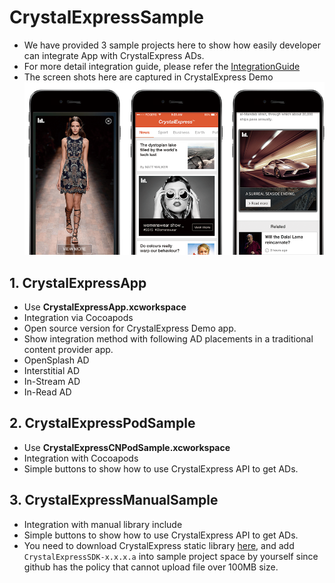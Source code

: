 # CrystalExpressSample
- We have provided 3 sample projects here to show how easily developer can integrate App with CrystalExpress ADs.
- For more detail integration guide, please refer the [IntegrationGuide](https://github.com/roylo/CrystalExpressSample/blob/master/Docs/IntegrationGuide.md)
- The screen shots here are captured in CrystalExpress Demo
![AD in placements](Resources/adInPlacements.png)

## 1. CrystalExpressApp
- Use **CrystalExpressApp.xcworkspace**
- Integration via Cocoapods
- Open source version for CrystalExpress Demo app.
- Show integration method with following AD placements in a traditional content provider app.
 - OpenSplash AD
 - Interstitial AD
 - In-Stream AD
 - In-Read AD

## 2. CrystalExpressPodSample
- Use **CrystalExpressCNPodSample.xcworkspace**
- Integration with Cocoapods
- Simple buttons to show how to use CrystalExpress API to get ADs.

## 3. CrystalExpressManualSample
- Integration with manual library include
- Simple buttons to show how to use CrystalExpress API to get ADs.
- You need to download CrystalExpress static library [here](https://s3-ap-northeast-1.amazonaws.com/intowow/ios_manual_sdk/CrystalExpressSDK-1.2.3.zip), and add `CrystalExpressSDK-x.x.x.a` into sample project space by yourself since github has the policy that cannot upload file over 100MB size.
